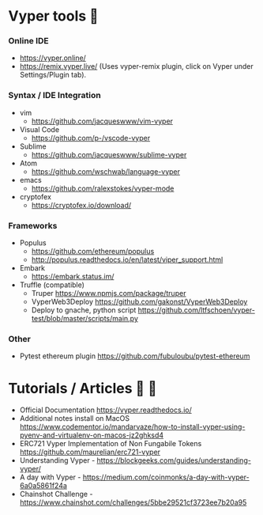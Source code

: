 #  Vyper tools :wrench:

### Online IDE
 - https://vyper.online/
 - https://remix.vyper.live/ (Uses vyper-remix plugin, click on Vyper under Settings/Plugin tab).

### Syntax / IDE Integration
- vim 
  - https://github.com/jacqueswww/vim-vyper
- Visual Code 
  - https://github.com/p-/vscode-vyper
- Sublime
  - https://github.com/jacqueswww/sublime-vyper
- Atom
  - https://github.com/wschwab/language-vyper
- emacs
  - https://github.com/ralexstokes/vyper-mode
- cryptofex
  - https://cryptofex.io/download/
### Frameworks
 - Populus
   - https://github.com/ethereum/populus
   - http://populus.readthedocs.io/en/latest/viper_support.html
 - Embark
   - https://embark.status.im/
 - Truffle (compatible)
   - Truper https://www.npmjs.com/package/truper
   - VyperWeb3Deploy https://github.com/gakonst/VyperWeb3Deploy
   - Deploy to gnache, python script https://github.com/ltfschoen/vyper-test/blob/master/scripts/main.py
### Other
 - Pytest ethereum plugin https://github.com/fubuloubu/pytest-ethereum

#  Tutorials / Articles :book: :bookmark: 
 - Official Documentation https://vyper.readthedocs.io/
 - Additional notes install on MacOS https://www.codementor.io/mandarvaze/how-to-install-vyper-using-pyenv-and-virtualenv-on-macos-jz2ghksd4
 - ERC721 Vyper Implementation of Non Fungabile Tokens https://github.com/maurelian/erc721-vyper
 - Understanding Vyper - https://blockgeeks.com/guides/understanding-vyper/
 - A day with Vyper - https://medium.com/coinmonks/a-day-with-vyper-6a0a5861f24a
 - Chainshot Challenge - https://www.chainshot.com/challenges/5bbe29521cf3723ee7b20a95
